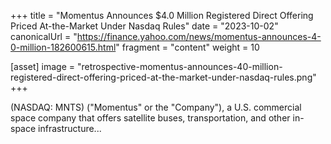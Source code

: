 +++
title = "Momentus Announces $4.0 Million Registered Direct Offering Priced At-the-Market Under Nasdaq Rules"
date = "2023-10-02"
canonicalUrl = "https://finance.yahoo.com/news/momentus-announces-4-0-million-182600615.html"
fragment = "content"
weight = 10

[asset]
    image = "retrospective-momentus-announces-40-million-registered-direct-offering-priced-at-the-market-under-nasdaq-rules.png"
+++

(NASDAQ: MNTS) ("Momentus" or the "Company"), a U.S. commercial space 
company that offers satellite buses, transportation, and other in-space 
infrastructure...
